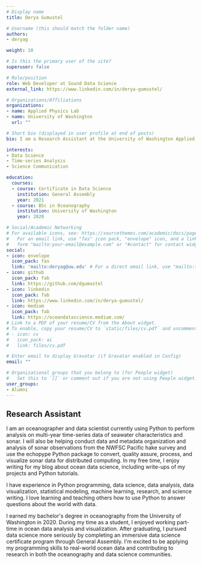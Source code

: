 ```yaml
---
# Display name
title: Derya Gumustel

# Username (this should match the folder name)
authors:
- deryag

weight: 10

# Is this the primary user of the site?
superuser: false

# Role/position
role: Web Developer at Sound Data Science
external_link: https://www.linkedin.com/in/derya-gumustel/

# Organizations/Affiliations
organizations:
- name: Applied Physics Lab
- name: University of Washington
  url: ""

# Short bio (displayed in user profile at end of posts)
bio: I am a Research Assistant at the University of Washington Applied Physics Lab with a focus in multi-year time-series analysis of seawater characteristics and sonar data. 

interests:
- Data Science
- Time-series Analysis
- Science Communication 

education:
  courses:
  - course: Certificate in Data Science
    institution: General Assembly
    year: 2021
  - course: BSc in Oceanography
    institution: University of Washington
    year: 2020

# Social/Academic Networking
# For available icons, see: https://sourcethemes.com/academic/docs/page-builder/#icons
#   For an email link, use "fas" icon pack, "envelope" icon, and a link in the
#   form "mailto:your-email@example.com" or "#contact" for contact widget.
social:
- icon: envelope
  icon_pack: fas
  link: 'mailto:deryag@uw.edu' # For a direct email link, use "mailto:test@example.org".
- icon: github
  icon_pack: fab
  link: https://github.com/dgumustel
- icon: linkedin
  icon_pack: fab
  link: https://www.linkedin.com/in/derya-gumustel/
- icon: medium
  icon_pack: fab
  link: https://oceandatascience.medium.com/
# Link to a PDF of your resume/CV from the About widget.
# To enable, copy your resume/CV to `static/files/cv.pdf` and uncomment the lines below.
# - icon: cv
#   icon_pack: ai
#   link: files/cv.pdf

# Enter email to display Gravatar (if Gravatar enabled in Config)
email: ""

# Organizational groups that you belong to (for People widget)
#   Set this to `[]` or comment out if you are not using People widget.
user_groups:
- Alumni
---
```


## Research Assistant 

I am an oceanographer and data scientist currently using Python to perform analysis on multi-year time-series data of seawater characteristics and sonar. I will also be helping conduct data and metadata organization and analysis of sonar observations from the NWFSC Pacific hake survey and use the echopype Python package to convert, quality assure, process, and visualize sonar data for distributed computing. In my free time, I enjoy writing for my blog about ocean data science, including write-ups of my projects and Python tutorials. 

I have experience in Python programming, data science, data analysis, data visualization, statistical modeling, machine learning, research, and science writing. I love learning and teaching others how to use Python to answer questions about the world with data. 

I earned my bachelor's degree in oceanography from the University of Washington in 2020. During my time as a student, I enjoyed working part-time in ocean data analysis and visualization. After graduating, I pursued data science more seriously by completing an immersive data science certificate program through General Assembly. I'm excited to be applying my programming skills to real-world ocean data and contributing to research in both the oceanography and data science communities. 
